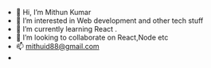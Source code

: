 - 👋 Hi, I’m Mithun Kumar
- 👀 I’m interested in Web development and other tech stuff
- 🌱 I’m currently learning React .
- 💞️ I’m looking to collaborate on React,Node etc
- 📫 mithuid88@gmail.com
- 

<!---
mithuid88/mithuid88 is a ✨ special ✨ repository because its `README.md` (this file) appears on your GitHub profile.
You can click the Preview link to take a look at your changes.
--->
